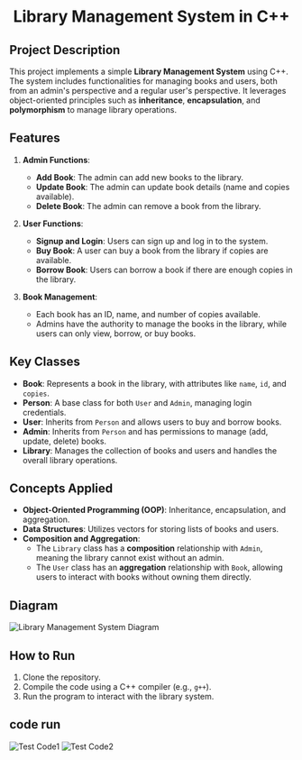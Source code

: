 <h1 align="center">Library Management System in C++</h1>

## Project Description
This project implements a simple **Library Management System** using C++. The system includes functionalities for managing books and users, both from an admin's perspective and a regular user's perspective. It leverages object-oriented principles such as **inheritance**, **encapsulation**, and **polymorphism** to manage library operations.

## Features

1. **Admin Functions**:
   - **Add Book**: The admin can add new books to the library.
   - **Update Book**: The admin can update book details (name and copies available).
   - **Delete Book**: The admin can remove a book from the library.

2. **User Functions**:
   - **Signup and Login**: Users can sign up and log in to the system.
   - **Buy Book**: A user can buy a book from the library if copies are available.
   - **Borrow Book**: Users can borrow a book if there are enough copies in the library.

3. **Book Management**:
   - Each book has an ID, name, and number of copies available.
   - Admins have the authority to manage the books in the library, while users can only view, borrow, or buy books.

## Key Classes

- **Book**: Represents a book in the library, with attributes like `name`, `id`, and `copies`.
- **Person**: A base class for both `User` and `Admin`, managing login credentials.
- **User**: Inherits from `Person` and allows users to buy and borrow books.
- **Admin**: Inherits from `Person` and has permissions to manage (add, update, delete) books.
- **Library**: Manages the collection of books and users and handles the overall library operations.

## Concepts Applied

- **Object-Oriented Programming (OOP)**: Inheritance, encapsulation, and aggregation.
- **Data Structures**: Utilizes vectors for storing lists of books and users.
- **Composition and Aggregation**:
  - The `Library` class has a **composition** relationship with `Admin`, meaning the library cannot exist without an admin.
  - The `User` class has an **aggregation** relationship with `Book`, allowing users to interact with books without owning them directly.

## Diagram
![Library Management System Diagram](https://edrawcloudpublicus.s3.amazonaws.com/viewer/self/4593811/share/2024-9-11/1726071432/main.svg)

## How to Run

1. Clone the repository.
2. Compile the code using a C++ compiler (e.g., `g++`).
3. Run the program to interact with the library system.

## code run
![Test Code1](file:///C:/Users/Mohamed%20Ayman/OneDrive/Desktop/LibraryOnline/Test/1.png)
![Test Code2](file:///C:/Users/Mohamed%20Ayman/OneDrive/Desktop/LibraryOnline/Test/1.png)

